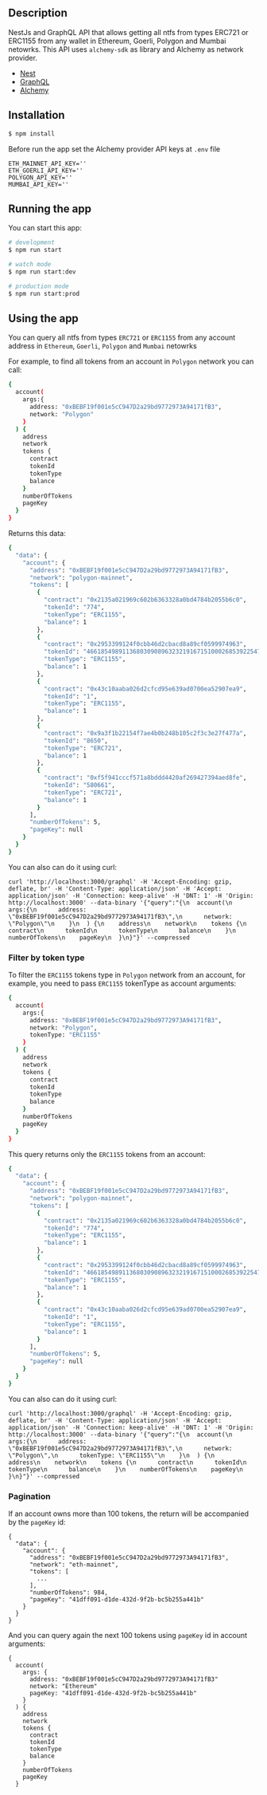 ## Description

NestJs and GraphQL API that allows getting all ntfs from types ERC721 or ERC1155 from any wallet in Ethereum, Goerli, Polygon and Mumbai netowrks. This API uses `alchemy-sdk` as library and Alchemy as network provider.

- [Nest](https://github.com/nestjs/nest)
- [GraphQL](https://graphql.org/learn/)
- [Alchemy](https://www.alchemy.com/)

## Installation

```bash
$ npm install
```

Before run the app set the Alchemy provider API keys at `.env` file

```
ETH_MAINNET_API_KEY=''
ETH_GOERLI_API_KEY=''
POLYGON_API_KEY=''
MUMBAI_API_KEY=''
```

## Running the app

You can start this app:

```bash
# development
$ npm run start

# watch mode
$ npm run start:dev

# production mode
$ npm run start:prod
```

## Using the app

You can query all ntfs from types `ERC721` or `ERC1155` from any account address in `Ethereum`, `Goerli`, `Polygon` and `Mumbai` netowrks

For example, to find all tokens from an account in `Polygon` network you can call:

```bash
{
  account(
    args:{
      address: "0xBEBF19f001e5cC947D2a29bd9772973A94171fB3",
      network: "Polygon"
    }
  ) {
    address
    network
    tokens {
      contract
      tokenId
      tokenType
      balance
    }
    numberOfTokens
    pageKey
  }
}

```

Returns this data:

```bash
{
  "data": {
    "account": {
      "address": "0xBEBF19f001e5cC947D2a29bd9772973A94171fB3",
      "network": "polygon-mainnet",
      "tokens": [
        {
          "contract": "0x2135a021969c602b6363328a0bd4784b2055b6c0",
          "tokenId": "774",
          "tokenType": "ERC1155",
          "balance": 1
        },
        {
          "contract": "0x2953399124f0cbb46d2cbacd8a89cf0599974963",
          "tokenId": "46618549891136803090896323219167151000268539225479513296690729847191848888080",
          "tokenType": "ERC1155",
          "balance": 1
        },
        {
          "contract": "0x43c10aaba026d2cfcd95e639ad0700ea52907ea9",
          "tokenId": "1",
          "tokenType": "ERC1155",
          "balance": 1
        },
        {
          "contract": "0x9a3f1b22154f7ae4b0b248b105c2f3c3e27f477a",
          "tokenId": "8650",
          "tokenType": "ERC721",
          "balance": 1
        },
        {
          "contract": "0xf5f941cccf571a8bddd4420af269427394aed8fe",
          "tokenId": "580661",
          "tokenType": "ERC721",
          "balance": 1
        }
      ],
      "numberOfTokens": 5,
      "pageKey": null
    }
  }
}

```
You can also can do it using curl:

```
curl 'http://localhost:3000/graphql' -H 'Accept-Encoding: gzip, deflate, br' -H 'Content-Type: application/json' -H 'Accept: application/json' -H 'Connection: keep-alive' -H 'DNT: 1' -H 'Origin: http://localhost:3000' --data-binary '{"query":"{\n  account(\n    args:{\n      address: \"0xBEBF19f001e5cC947D2a29bd9772973A94171fB3\",\n      network: \"Polygon\"\n    }\n  ) {\n    address\n    network\n    tokens {\n      contract\n      tokenId\n      tokenType\n      balance\n    }\n    numberOfTokens\n    pageKey\n  }\n}"}' --compressed

```

### Filter by token type

To filter the `ERC1155` tokens type in `Polygon` network from an account, for example, you need to pass `ERC1155` tokenType as account arguments:

```bash
{
  account(
    args:{
      address: "0xBEBF19f001e5cC947D2a29bd9772973A94171fB3",
      network: "Polygon",
      tokenType: "ERC1155"
    }
  ) {
    address
    network
    tokens {
      contract
      tokenId
      tokenType
      balance
    }
    numberOfTokens
    pageKey
  }
}

```

This query returns only the `ERC1155` tokens from an account:

```bash
{
  "data": {
    "account": {
      "address": "0xBEBF19f001e5cC947D2a29bd9772973A94171fB3",
      "network": "polygon-mainnet",
      "tokens": [
        {
          "contract": "0x2135a021969c602b6363328a0bd4784b2055b6c0",
          "tokenId": "774",
          "tokenType": "ERC1155",
          "balance": 1
        },
        {
          "contract": "0x2953399124f0cbb46d2cbacd8a89cf0599974963",
          "tokenId": "46618549891136803090896323219167151000268539225479513296690729847191848888080",
          "tokenType": "ERC1155",
          "balance": 1
        },
        {
          "contract": "0x43c10aaba026d2cfcd95e639ad0700ea52907ea9",
          "tokenId": "1",
          "tokenType": "ERC1155",
          "balance": 1
        }
      ],
      "numberOfTokens": 5,
      "pageKey": null
    }
  }
}

```
You can also can do it using curl:

```
curl 'http://localhost:3000/graphql' -H 'Accept-Encoding: gzip, deflate, br' -H 'Content-Type: application/json' -H 'Accept: application/json' -H 'Connection: keep-alive' -H 'DNT: 1' -H 'Origin: http://localhost:3000' --data-binary '{"query":"{\n  account(\n    args:{\n      address: \"0xBEBF19f001e5cC947D2a29bd9772973A94171fB3\",\n      network: \"Polygon\",\n      tokenType: \"ERC1155\"\n    }\n  ) {\n    address\n    network\n    tokens {\n      contract\n      tokenId\n      tokenType\n      balance\n    }\n    numberOfTokens\n    pageKey\n  }\n}"}' --compressed

```

### Pagination

If an account owns more than 100 tokens, the return will be accompanied by the `pageKey` id:

```
{
  "data": {
    "account": {
      "address": "0xBEBF19f001e5cC947D2a29bd9772973A94171fB3",
      "network": "eth-mainnet",
      "tokens": [
        ...
      ],
      "numberOfTokens": 984,
      "pageKey": "41dff091-d1de-432d-9f2b-bc5b255a441b"
    }
  }
}
```

And you can query again the next 100 tokens using `pageKey` id in account arguments:

```
{
  account(
    args: {
      address: "0xBEBF19f001e5cC947D2a29bd9772973A94171fB3"
      network: "Ethereum"
      pageKey: "41dff091-d1de-432d-9f2b-bc5b255a441b"
    }
  ) {
    address
    network
    tokens {
      contract
      tokenId
      tokenType
      balance
    }
    numberOfTokens
    pageKey
  }
```


